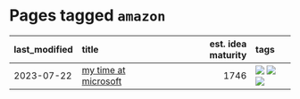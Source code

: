 # Pages tagged `amazon`

|last_modified|title|est. idea maturity|tags
|:---|:---|---:|:---|
|2023-07-22|[my time at microsoft](../my_time_at_microsoft.md)|1746|[![](https://img.shields.io/badge/tag-amazon-87ec15)](../tags/amazon.md) [![](https://img.shields.io/badge/tag-autobiographical-3ed1c7)](../tags/autobiographical.md) [![](https://img.shields.io/badge/tag-microsoft-57146)](../tags/microsoft.md)|